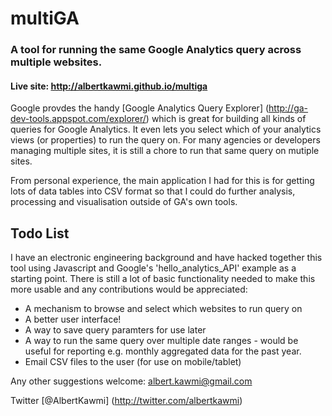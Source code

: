 # multiGA
### A tool for running the same Google Analytics query across multiple websites.
#### Live site: http://albertkawmi.github.io/multiga

Google  provdes the handy [Google Analytics Query Explorer] (http://ga-dev-tools.appspot.com/explorer/) which is great for building all kinds of queries for Google Analytics. It even lets you select which of your analytics views (or properties) to run the query on. For many agencies or developers managing multiple sites, it is still a chore to run that same query on mutiple sites.

From personal experience, the main application I had for this is for getting lots of data tables into CSV format so that I could do further analysis, processing and visualisation outside of GA's own tools.

## Todo List

I have an electronic engineering background and have hacked together this tool using Javascript and Google's 'hello_analytics_API' example as a starting point. There is still a lot of basic functionality needed to make this more usable and any contributions would be appreciated:

* A mechanism to browse and select which websites to run query on
* A better user interface!
* A way to save query paramters for use later
* A way to run the same query over multiple date ranges - would be useful for reporting e.g. monthly aggregated data for the past year.
* Email CSV files to the user (for use on mobile/tablet)

Any other suggestions welcome: albert.kawmi@gmail.com

Twitter [@AlbertKawmi] (http://twitter.com/albertkawmi)